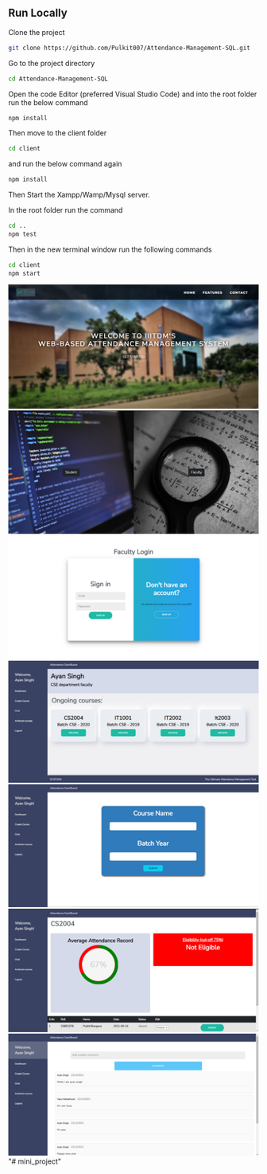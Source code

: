 ## Run Locally

Clone the project

```bash
git clone https://github.com/Pulkit007/Attendance-Management-SQL.git
```

Go to the project directory

```bash
cd Attendance-Management-SQL
```

Open the code Editor (preferred Visual Studio Code) and into the root folder run the below command

```bash
npm install
```

Then move to the client folder

```bash
cd client
```

and run the below command again

```bash
npm install
```

Then Start the Xampp/Wamp/Mysql server.

In the root folder run the command

```bash
cd ..
npm test
```

Then in the new terminal window run the following commands

```bash
cd client
npm start
```

![home](./images/img1.png)
![section](./images/img2.png)
![login](./images/img3.png)
![dashboard](./images/img4.png)
![create](./images/img7.png)
![student](./images/img5.png)
![chat](./images/img6.png)
"# mini_project" 
